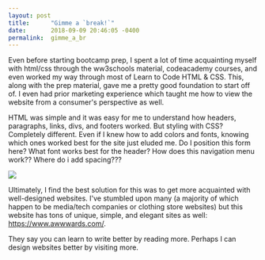 ```yaml
---
layout: post
title:      "Gimme a `break!`"
date:       2018-09-09 20:46:05 -0400
permalink:  gimme_a_br
---
```



Even before starting bootcamp prep, I spent a lot of time acquainting myself with html/css through the ww3schools material, codeacademy courses, and even worked my way through most of Learn to Code HTML & CSS. This, along with the prep material, gave me a pretty good foundation to start off of.  I even had prior marketing experience which taught me how to view the website from a consumer's perspective as well.

HTML was simple and it was easy for me to understand how headers, paragraphs, links, divs, and footers worked. But styling with CSS? Completely different. Even if I knew how to add colors and fonts, knowing which ones worked best for the site just eluded me. Do I position this form here? What font works best for the header? How does this navigation menu work?? Where do i add spacing???

![](https://qph.fs.quoracdn.net/main-qimg-288a6f3a04059edf07c1a7fbe898c63b)

Ultimately, I find the best solution for this was to get more acquainted with well-designed websites. I've stumbled upon many (a majority of which happen to be media/tech companies or clothing store websites) but this website has tons of unique, simple, and elegant sites as well: https://www.awwwards.com/.

They say you can learn to write better by reading more. Perhaps I can design websites better by visiting more.




